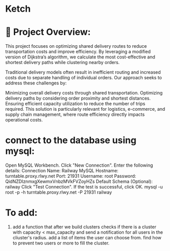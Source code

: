 # Ketch

# 📝 Project Overview:

This project focuses on optimizing shared delivery routes to reduce transportation costs and improve efficiency. By leveraging a modified version of Dijkstra’s algorithm, we calculate the most cost-effective and shortest delivery paths while clustering nearby orders.

Traditional delivery models often result in inefficient routing and increased costs due to separate handling of individual orders. Our approach seeks to address these challenges by:

Minimizing overall delivery costs through shared transportation.
Optimizing delivery paths by considering order proximity and shortest distances.
Ensuring efficient capacity utilization to reduce the number of trips required.
This solution is particularly relevant for logistics, e-commerce, and supply chain management, where route efficiency directly impacts operational costs.

# connect to the database using mysql:
Open MySQL Workbench.
Click "New Connection".
Enter the following details:
Connection Name: Railway MySQL
Hostname: turntable.proxy.rlwy.net
Port: 21931
Username: root
Password: QidNZDIznmxgXewmxVnbzMVkFVZoyHZs
Default Schema (Optional): railway
Click "Test Connection".
If the test is successful, click OK.
mysql -u root -p -h turntable.proxy.rlwy.net -P 21931 railway
# To add:
1. add a function that after we build clusters checks if there is a cluster with capacity < max_capacity and send a notification for all users in the cliuster's radius. add a list of items the user can choose from. find how to prevent two users or more to fill the cluster. 


